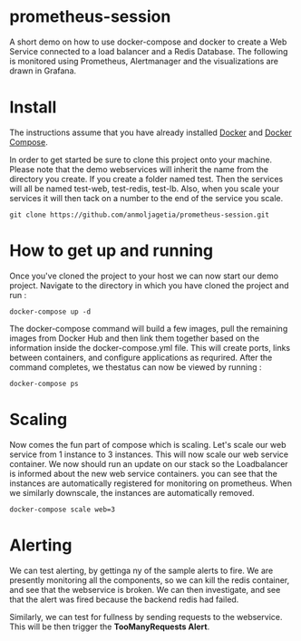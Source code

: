 # prometheus-session
A short demo on how to use docker-compose and docker to create a Web Service connected to a load balancer and a Redis Database. The following is monitored using Prometheus, Alertmanager and the visualizations are drawn in Grafana.


# Install
The instructions assume that you have already installed [Docker](https://docs.docker.com/installation/) and [Docker Compose](https://docs.docker.com/compose/install/).

In order to get started be sure to clone this project onto your machine. Please note that the demo webservices will inherit the name from the directory you create. If you create a folder named test. Then the services will all be named test-web, test-redis, test-lb. Also, when you scale your services it will then tack on a number to the end of the service you scale.

```
git clone https://github.com/anmoljagetia/prometheus-session.git
```

# How to get up and running

Once you've cloned the project to your host we can now start our demo project. Navigate to the directory in which you have cloned the project and run :

```
docker-compose up -d
```

The  docker-compose command will build a few images, pull the remaining images from Docker Hub and then link them together based on the information inside the docker-compose.yml file. This will create ports, links between containers, and configure applications as requrired. After the command completes, we thestatus can now be viewed by running :

```
docker-compose ps
```

# Scaling
Now comes the fun part of compose which is scaling. Let's scale our web service from 1 instance to 3 instances. This will now scale our web service container. We now should run an update on our stack so the Loadbalancer is informed about the new web service containers. you can see that the instances are automatically registered for monitoring on prometheus. When we similarly downscale, the instances are automatically removed.

```
docker-compose scale web=3
```

# Alerting
We can test alerting, by gettinga ny of the sample alerts to fire. We are presently monitoring all the components, so we can kill the redis container, and see that the webservice is broken. We can then investigate, and see that the alert was fired because the backend redis had failed.

Similarly, we can test for fullness by sending requests to the webservice. This will be then trigger the **TooManyRequests Alert**.

